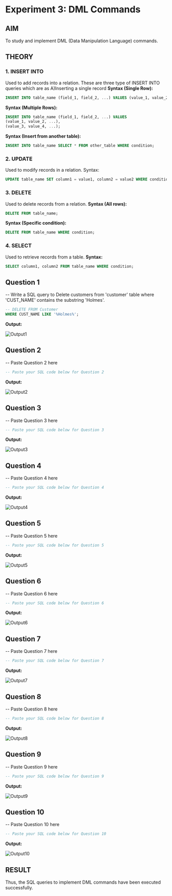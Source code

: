# Experiment 3: DML Commands

## AIM
To study and implement DML (Data Manipulation Language) commands.

## THEORY

### 1. INSERT INTO
Used to add records into a relation.
These are three type of INSERT INTO queries which are as
A)Inserting a single record
**Syntax (Single Row):**
```sql
INSERT INTO table_name (field_1, field_2, ...) VALUES (value_1, value_2, ...);
```
**Syntax (Multiple Rows):**
```sql
INSERT INTO table_name (field_1, field_2, ...) VALUES
(value_1, value_2, ...),
(value_3, value_4, ...);
```
**Syntax (Insert from another table):**
```sql
INSERT INTO table_name SELECT * FROM other_table WHERE condition;
```
### 2. UPDATE
Used to modify records in a relation.
Syntax:
```sql
UPDATE table_name SET column1 = value1, column2 = value2 WHERE condition;
```
### 3. DELETE
Used to delete records from a relation.
**Syntax (All rows):**
```sql
DELETE FROM table_name;
```
**Syntax (Specific condition):**
```sql
DELETE FROM table_name WHERE condition;
```
### 4. SELECT
Used to retrieve records from a table.
**Syntax:**
```sql
SELECT column1, column2 FROM table_name WHERE condition;
```
**Question 1**
--
-- Write a SQL query to Delete customers from 'customer' table where 'CUST_NAME' contains the substring 'Holmes'.
```sql
-- DELETE FROM Customer
WHERE CUST_NAME LIKE '%Holmes%';

```

**Output:**

![Output1](output.png)

**Question 2**
---
-- Paste Question 2 here

```sql
-- Paste your SQL code below for Question 2
```

**Output:**

![Output2](output.png)

**Question 3**
---
-- Paste Question 3 here

```sql
-- Paste your SQL code below for Question 3
```

**Output:**

![Output3](output.png)

**Question 4**
---
-- Paste Question 4 here

```sql
-- Paste your SQL code below for Question 4
```

**Output:**

![Output4](output.png)

**Question 5**
---
-- Paste Question 5 here

```sql
-- Paste your SQL code below for Question 5
```

**Output:**

![Output5](output.png)

**Question 6**
---
-- Paste Question 6 here

```sql
-- Paste your SQL code below for Question 6
```

**Output:**

![Output6](output.png)

**Question 7**
---
-- Paste Question 7 here

```sql
-- Paste your SQL code below for Question 7
```

**Output:**

![Output7](output.png)

**Question 8**
---
-- Paste Question 8 here

```sql
-- Paste your SQL code below for Question 8
```

**Output:**

![Output8](output.png)

**Question 9**
---
-- Paste Question 9 here

```sql
-- Paste your SQL code below for Question 9
```

**Output:**

![Output9](output.png)

**Question 10**
---
-- Paste Question 10 here

```sql
-- Paste your SQL code below for Question 10
```

**Output:**

![Output10](output.png)

## RESULT
Thus, the SQL queries to implement DML commands have been executed successfully.
